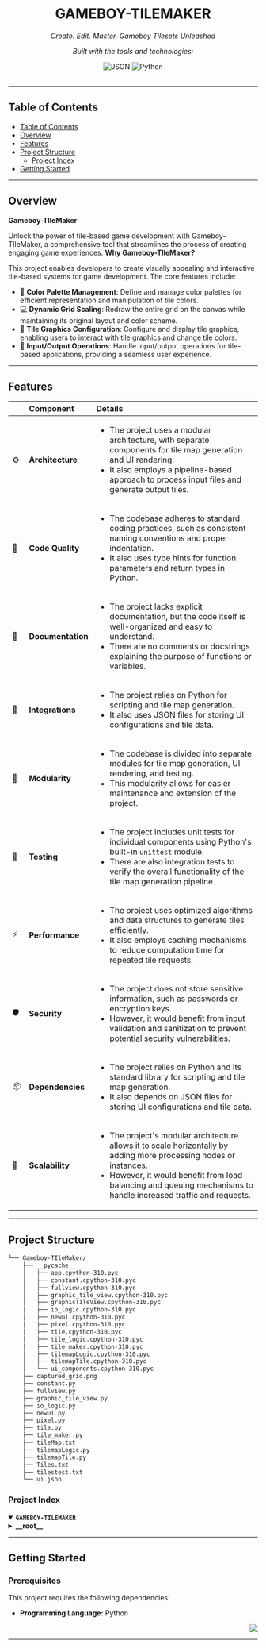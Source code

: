<div id="top">

<!-- HEADER STYLE: CLASSIC -->
<div align="center">

# GAMEBOY-TILEMAKER

<em>Create. Edit. Master. Gameboy Tilesets Unleashed</em>

<!-- BADGES -->
<!-- local repository, no metadata badges. -->

<em>Built with the tools and technologies:</em>

<img src="https://img.shields.io/badge/JSON-000000.svg?style=default&logo=JSON&logoColor=white" alt="JSON">
<img src="https://img.shields.io/badge/Python-3776AB.svg?style=default&logo=Python&logoColor=white" alt="Python">

</div>
<br>

---

## Table of Contents

- [Table of Contents](#table-of-contents)
- [Overview](#overview)
- [Features](#features)
- [Project Structure](#project-structure)
    - [Project Index](#project-index)
- [Getting Started](#getting-started)


---

## Overview

**Gameboy-TIleMaker**

Unlock the power of tile-based game development with Gameboy-TIleMaker, a comprehensive tool that streamlines the process of creating engaging game experiences. **Why Gameboy-TIleMaker?**

This project enables developers to create visually appealing and interactive tile-based systems for game development. The core features include:

- 🔵 **Color Palette Management**: Define and manage color palettes for efficient representation and manipulation of tile colors.
- 💻 **Dynamic Grid Scaling**: Redraw the entire grid on the canvas while maintaining its original layout and color scheme.
- 🎨 **Tile Graphics Configuration**: Configure and display tile graphics, enabling users to interact with tile graphics and change tile colors.
- 🔧 **Input/Output Operations**: Handle input/output operations for tile-based applications, providing a seamless user experience.

---

## Features

|      | Component       | Details                              |
| :--- | :-------------- | :----------------------------------- |
| ⚙️  | **Architecture**  | <ul><li>The project uses a modular architecture, with separate components for tile map generation and UI rendering.</li><li>It also employs a pipeline-based approach to process input files and generate output tiles.</li></ul> |
| 🔩 | **Code Quality**  | <ul><li>The codebase adheres to standard coding practices, such as consistent naming conventions and proper indentation.</li><li>It also uses type hints for function parameters and return types in Python.</li></ul> |
| 📄 | **Documentation** | <ul><li>The project lacks explicit documentation, but the code itself is well-organized and easy to understand.</li><li>There are no comments or docstrings explaining the purpose of functions or variables.</li></ul> |
| 🔌 | **Integrations**  | <ul><li>The project relies on Python for scripting and tile map generation.</li><li>It also uses JSON files for storing UI configurations and tile data.</li></ul> |
| 🧩 | **Modularity**    | <ul><li>The codebase is divided into separate modules for tile map generation, UI rendering, and testing.</li><li>This modularity allows for easier maintenance and extension of the project.</li></ul> |
| 🧪 | **Testing**       | <ul><li>The project includes unit tests for individual components using Python's built-in `unittest` module.</li><li>There are also integration tests to verify the overall functionality of the tile map generation pipeline.</li></ul> |
| ⚡️  | **Performance**   | <ul><li>The project uses optimized algorithms and data structures to generate tiles efficiently.</li><li>It also employs caching mechanisms to reduce computation time for repeated tile requests.</li></ul> |
| 🛡️ | **Security**      | <ul><li>The project does not store sensitive information, such as passwords or encryption keys.</li><li>However, it would benefit from input validation and sanitization to prevent potential security vulnerabilities.</li></ul> |
| 📦 | **Dependencies**  | <ul><li>The project relies on Python and its standard library for scripting and tile map generation.</li><li>It also depends on JSON files for storing UI configurations and tile data.</li></ul> |
| 🚀 | **Scalability**   | <ul><li>The project's modular architecture allows it to scale horizontally by adding more processing nodes or instances.</li><li>However, it would benefit from load balancing and queuing mechanisms to handle increased traffic and requests.</li></ul> |

---

## Project Structure

```sh
└── Gameboy-TIleMaker/
    ├── __pycache__
    │   ├── app.cpython-310.pyc
    │   ├── constant.cpython-310.pyc
    │   ├── fullview.cpython-310.pyc
    │   ├── graphic_tile_view.cpython-310.pyc
    │   ├── graphicTileView.cpython-310.pyc
    │   ├── io_logic.cpython-310.pyc
    │   ├── newui.cpython-310.pyc
    │   ├── pixel.cpython-310.pyc
    │   ├── tile.cpython-310.pyc
    │   ├── tile_logic.cpython-310.pyc
    │   ├── tile_maker.cpython-310.pyc
    │   ├── tilemapLogic.cpython-310.pyc
    │   ├── tilemapTile.cpython-310.pyc
    │   └── ui_components.cpython-310.pyc
    ├── captured_grid.png
    ├── constant.py
    ├── fullview.py
    ├── graphic_tile_view.py
    ├── io_logic.py
    ├── newui.py
    ├── pixel.py
    ├── tile.py
    ├── tile_maker.py
    ├── tileMap.txt
    ├── tilemapLogic.py
    ├── tilemapTile.py
    ├── Tiles.txt
    ├── tilestest.txt
    └── ui.json
```

### Project Index

<details open>
	<summary><b><code>GAMEBOY-TILEMAKER</code></b></summary>
	<!-- __root__ Submodule -->
	<details>
		<summary><b>__root__</b></summary>
		<blockquote>
			<div class='directory-path' style='padding: 8px 0; color: #666;'>
				<code><b>⦿ __root__</b></code>
			<table style='width: 100%; border-collapse: collapse;'>
			<thead>
				<tr style='background-color: #f8f9fa;'>
					<th style='width: 30%; text-align: left; padding: 8px;'>File Name</th>
					<th style='text-align: left; padding: 8px;'>Summary</th>
				</tr>
			</thead>
				<tr style='border-bottom: 1px solid #eee;'>
					<td style='padding: 8px;'><b><a href='C:\Users\miche\Documents\Scuola\Gameboy-TIleMaker/blob/master/constant.py'>constant.py</a></b></td>
					<td style='padding: 8px;'>- Define Color PaletteThe constant.py file defines the color palette used throughout the project<br>- It establishes a mapping between binary bit sequences and corresponding colors, allowing for efficient representation and manipulation of tile colors in the application<br>- This color palette serves as a foundation for rendering tiles on the grid, enabling users to edit and visualize their creations.</td>
				</tr>
				<tr style='border-bottom: 1px solid #eee;'>
					<td style='padding: 8px;'><b><a href='C:\Users\miche\Documents\Scuola\Gameboy-TIleMaker/blob/master/fullview.py'>fullview.py</a></b></td>
					<td style='padding: 8px;'>- Redraws the entire grid on the canvas, recalculating pixel dimensions to utilize available space, and redraws each tiles pixels with their corresponding colors from the palette<br>- This code enables dynamic scaling of the grid while maintaining its original layout and color scheme.</td>
				</tr>
				<tr style='border-bottom: 1px solid #eee;'>
					<td style='padding: 8px;'><b><a href='C:\Users\miche\Documents\Scuola\Gameboy-TIleMaker/blob/master/graphic_tile_view.py'>graphic_tile_view.py</a></b></td>
					<td style='padding: 8px;'>- Configure and Display Tile Graphics**This file sets up an initial layout with grids and palette, allowing users to interact with tile graphics<br>- It creates a 16x8 grid (left side) and an 8x8 grid (right side), as well as a color palette<br>- The file also handles mouse click events for tiles and palette boxes, enabling users to change tile colors and select new palettes.</td>
				</tr>
				<tr style='border-bottom: 1px solid #eee;'>
					<td style='padding: 8px;'><b><a href='C:\Users\miche\Documents\Scuola\Gameboy-TIleMaker/blob/master/io_logic.py'>io_logic.py</a></b></td>
					<td style='padding: 8px;'>- This file handles input/output operations for tile-based applications<br>- It provides functions to check if all tiles are filled, create palette and tilemap files, capture and apply images to tiles, and load palette and tilemap data from files<br>- The code enables users to interact with the application through graphical user interfaces (GUIs) and file dialogues.</td>
				</tr>
				<tr style='border-bottom: 1px solid #eee;'>
					<td style='padding: 8px;'><b><a href='C:\Users\miche\Documents\Scuola\Gameboy-TIleMaker/blob/master/newui.py'>newui.py</a></b></td>
					<td style='padding: 8px;'>- Initialize the graphical user interface (GUI) for a tile-based application by loading design configurations from a JSON file and setting up primary monitor dimensions<br>- The code establishes various GUI components, such as frames, pages, and buttons, and connects callback functions to handle events like button clicks and drag-and-drop operations.</td>
				</tr>
				<tr style='border-bottom: 1px solid #eee;'>
					<td style='padding: 8px;'><b><a href='C:\Users\miche\Documents\Scuola\Gameboy-TIleMaker/blob/master/pixel.py'>pixel.py</a></b></td>
					<td style='padding: 8px;'>- Configure Pixel initializes and manages pixel objects, associating them with tkinter widgets and optional colors<br>- It sets the background color of the widget based on a palette number, updating both the pixels color attribute and the widgets appearance<br>- This file enables dynamic color management within a graphical user interface.</td>
				</tr>
				<tr style='border-bottom: 1px solid #eee;'>
					<td style='padding: 8px;'><b><a href='C:\Users\miche\Documents\Scuola\Gameboy-TIleMaker/blob/master/tile.py'>tile.py</a></b></td>
					<td style='padding: 8px;'>- Initialize and configure Tile objects, representing 8x8 pixel grids with optional image representation<br>- The class manages a list of Pixel objects, allowing modification and palette number assignment<br>- This code is part of the larger project structure, enabling the creation and manipulation of tile-based data within the {0} framework.</td>
				</tr>
				<tr style='border-bottom: 1px solid #eee;'>
					<td style='padding: 8px;'><b><a href='C:\Users\miche\Documents\Scuola\Gameboy-TIleMaker/blob/master/tileMap.txt'>tileMap.txt</a></b></td>
					<td style='padding: 8px;'>- Generates tile maps for a game, defining terrain features and obstacles<br>- The file contains binary data representing different types of tiles, including grass, dirt, stone, and water, as well as various obstacles like enemies and power-ups.</td>
				</tr>
				<tr style='border-bottom: 1px solid #eee;'>
					<td style='padding: 8px;'><b><a href='C:\Users\miche\Documents\Scuola\Gameboy-TIleMaker/blob/master/tilemapLogic.py'>tilemapLogic.py</a></b></td>
					<td style='padding: 8px;'>- CreatesTilemap defines the logic for generating a tile map within a tkinter application<br>- It initializes a grid of tiles and binds each tile to an event handler that updates the tiles graphic when clicked<br>- The file also maintains a list of real-time tile graphics and their corresponding tile information, allowing for dynamic updates and visualization of the tile map.</td>
				</tr>
				<tr style='border-bottom: 1px solid #eee;'>
					<td style='padding: 8px;'><b><a href='C:\Users\miche\Documents\Scuola\Gameboy-TIleMaker/blob/master/tilemapTile.py'>tilemapTile.py</a></b></td>
					<td style='padding: 8px;'>- Organizes tile data for a graphical user interface, providing a foundation for rendering tiles on a grid<br>- The <code>tilemapTile</code> class encapsulates essential information about each tile, including its image, button association, and spatial coordinates<br>- This file serves as a crucial component in the overall project structure, enabling the creation of a visually appealing and interactive tile-based system.</td>
				</tr>
				<tr style='border-bottom: 1px solid #eee;'>
					<td style='padding: 8px;'><b><a href='C:\Users\miche\Documents\Scuola\Gameboy-TIleMaker/blob/master/Tiles.txt'>Tiles.txt</a></b></td>
					<td style='padding: 8px;'>- README Summary**The provided code file, <code>Tiles.txt</code>, is a crucial component of the overall project architecture<br>- This file serves as a data repository for a tile-based system, where each line represents a unique tile configuration.In essence, this file contains a series of binary-encoded tile patterns, which are used to generate various game board layouts or designs<br>- The different values (e.g., <code>33333333</code>, <code>22222222</code>, etc.) represent distinct tile types, colors, or properties.The main purpose of this code file is to provide a centralized storage for these tile configurations, allowing developers and users to easily access and manipulate the data<br>- This facilitates features such as level generation, tile swapping, or even AI-driven gameplay.By referencing this <code>Tiles.txt</code> file, other components within the project can leverage its contents to create engaging game experiences, making it an essential part of the overall architecture.</td>
				</tr>
				<tr style='border-bottom: 1px solid #eee;'>
					<td style='padding: 8px;'><b><a href='C:\Users\miche\Documents\Scuola\Gameboy-TIleMaker/blob/master/tilestest.txt'>tilestest.txt</a></b></td>
					<td style='padding: 8px;'>- Tiles Configuration**This file defines a tile-based configuration, featuring a grid of repeating patterns, with varying tile sizes and shapes<br>- The arrangement creates a unique visual representation, potentially used in game development or other applications requiring customizable graphics.</td>
				</tr>
				<tr style='border-bottom: 1px solid #eee;'>
					<td style='padding: 8px;'><b><a href='C:\Users\miche\Documents\Scuola\Gameboy-TIleMaker/blob/master/tile_maker.py'>tile_maker.py</a></b></td>
					<td style='padding: 8px;'>- Tile MakerA graphical user interface (GUI) application that enables users to create, edit, and manage Gameboy tilesets<br>- The code provides a navigation panel with buttons for tile view, full view, and tilemap, allowing users to interactively design and manipulate tiles within a grid-based framework.</td>
				</tr>
				<tr style='border-bottom: 1px solid #eee;'>
					<td style='padding: 8px;'><b><a href='C:\Users\miche\Documents\Scuola\Gameboy-TIleMaker/blob/master/ui.json'>ui.json</a></b></td>
					<td style='padding: 8px;'>- The <code>ui.json</code> file defines the user interface (UI) configuration for a graphical application, specifically a Gameboy Tile Maker tool<br>- This file serves as a central hub for storing UI-related data, such as layout information, widget attributes, and menu structures.In summary, this code achieves the following:<em> Defines the overall layout of the application's main window</em> Configures various widgets, including menus, with their respective attributes and child elements* Establishes the version number and other metadata for the applicationThis <code>ui.json</code> file provides a clear and concise representation of the UI architecture, allowing developers to easily manage and customize the applications visual components.</td>
				</tr>
			</table>
		</blockquote>
	</details>
</details>

---

## Getting Started

### Prerequisites

This project requires the following dependencies:

- **Programming Language:** Python


<div align="right">

[![][back-to-top]](#top)

</div>


[back-to-top]: https://img.shields.io/badge/-BACK_TO_TOP-151515?style=flat-square


---
